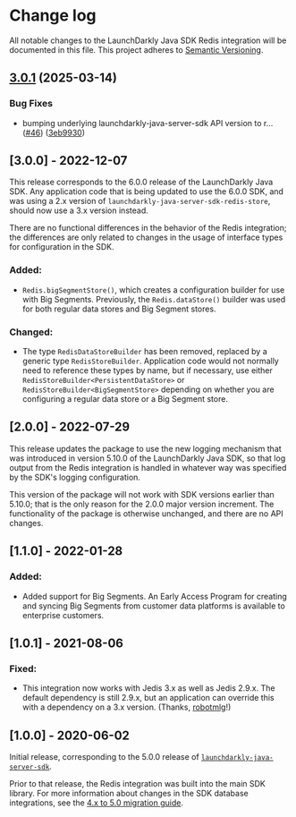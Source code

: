 # Change log

All notable changes to the LaunchDarkly Java SDK Redis integration will be documented in this file. This project adheres to [Semantic Versioning](http://semver.org).

## [3.0.1](https://github.com/launchdarkly/java-core/compare/v3.0.0...3.0.1) (2025-03-14)


### Bug Fixes

* bumping underlying launchdarkly-java-server-sdk API version to r… ([#46](https://github.com/launchdarkly/java-core/issues/46)) ([3eb9930](https://github.com/launchdarkly/java-core/commit/3eb9930276aa100edfc773708d565f79e889465b))

## [3.0.0] - 2022-12-07
This release corresponds to the 6.0.0 release of the LaunchDarkly Java SDK. Any application code that is being updated to use the 6.0.0 SDK, and was using a 2.x version of `launchdarkly-java-server-sdk-redis-store`, should now use a 3.x version instead.

There are no functional differences in the behavior of the Redis integration; the differences are only related to changes in the usage of interface types for configuration in the SDK.

### Added:
- `Redis.bigSegmentStore()`, which creates a configuration builder for use with Big Segments. Previously, the `Redis.dataStore()` builder was used for both regular data stores and Big Segment stores.

### Changed:
- The type `RedisDataStoreBuilder` has been removed, replaced by a generic type `RedisStoreBuilder`. Application code would not normally need to reference these types by name, but if necessary, use either `RedisStoreBuilder<PersistentDataStore>` or `RedisStoreBuilder<BigSegmentStore>` depending on whether you are configuring a regular data store or a Big Segment store.

## [2.0.0] - 2022-07-29
This release updates the package to use the new logging mechanism that was introduced in version 5.10.0 of the LaunchDarkly Java SDK, so that log output from the Redis integration is handled in whatever way was specified by the SDK's logging configuration.

This version of the package will not work with SDK versions earlier than 5.10.0; that is the only reason for the 2.0.0 major version increment. The functionality of the package is otherwise unchanged, and there are no API changes.

## [1.1.0] - 2022-01-28
### Added:
- Added support for Big Segments. An Early Access Program for creating and syncing Big Segments from customer data platforms is available to enterprise customers.

## [1.0.1] - 2021-08-06
### Fixed:
- This integration now works with Jedis 3.x as well as Jedis 2.9.x. The default dependency is still 2.9.x, but an application can override this with a dependency on a 3.x version. (Thanks, [robotmlg](https://github.com/launchdarkly/java-server-sdk-redis/pull/3)!)

## [1.0.0] - 2020-06-02
Initial release, corresponding to the 5.0.0 release of [`launchdarkly-java-server-sdk`](https://github.com/launchdarkly/java-server-sdk).

Prior to that release, the Redis integration was built into the main SDK library. For more information about changes in the SDK database integrations, see the [4.x to 5.0 migration guide](https://docs-stg.launchdarkly.com/252/sdk/server-side/java/migration-4-to-5/).
